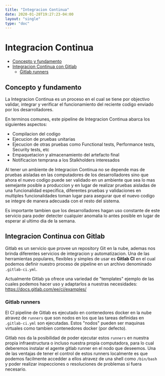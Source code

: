 ```yaml
---
title: "Integracion Continua"
date: 2020-01-28T19:27:23-04:00
layout: "single"
type: "doc"
---
```


# Integracion Continua

<!-- vim-markdown-toc GFM -->

* [Concepto y fundamento](#concepto-y-fundamento)
* [Integracion Continua con Gitlab](#integracion-continua-con-gitlab)
	* [Gitlab runners](#gitlab-runners)

<!-- vim-markdown-toc -->


## Concepto y fundamento

La Integracion Continua es un proceso en el cual se tiene por objectivo validar, integrar y verificar el funcionamiento del reciente codigo enviado por los desarrolladores.

En terminos comunes, este pipeline de Integracion Continua abarca los siguientes aspectos:

- Compilacion del codigo
- Ejecucion de pruebas unitarias
- Ejecucion de otras pruebas como Functional tests, Performance tests, Security tests, etc
- Empaquetacion y almacenamiento del artefacto final
- Notificacion temprana a los Stalkholders interesados

Al tener un ambiente de Integracion Continua no se depende mas de pruebas aisladas en las computadores de los desarrolladores sino que ahora el nuevo codigo puede ser validado en un ambiente que sea lo mas semejante posible a produccion y en lugar de realizar pruebas aisladas de una funcionalidad especifica, diferentes pruebas y validaciones en multiples funcionalidades toman lugar para asegurar que el nuevo codigo se integre de manera adecuada con el resto del sistema.

Es importante tambien que los desarrolladores hagan uso constante de este servicio para poder detecter cualquier anomalia lo antes posible en lugar de esperar al ultimo dia de la semana.

## Integracion Continua con Gitlab

Gitlab es un servicio que provee un repository Git en la nube, ademas nos brinda diferentes servicios de integracion y automatizacion. Una de las herramientas populares, flexibles y simples de usar es **Gitlab CI**  en el cual podemos definir nuestro proceso de pipeline en un archivo denominado `.gitlab-ci.yml`.

Actualmente Gitlab ya ofrece una variedad de "templates" ejemplo de las cuales podemos hacer uso y adaptarlos a nuestras necesidades: https://docs.gitlab.com/ee/ci/examples/

### Gitlab runners

El CI pipeline de Gitlab es ejecutado en contenedores docker en la nube atravez de `runners` que son nodos en los que las tareas definidas en `.gitlab-ci.yml` son ejecutadas. Estos "nodos" pueden ser maquinas virtuales como tambien contenedores docker (por defecto).

Gitlab nos da la posibilidad de poder ejecutar estos `runners` en nuestra propia infraestructura o incluso nuestra propia computadora, para lo cual deberemos instalar el agente gitlab runner en el nodo que deseemos. Una de las ventajas de tener el control de estos runners localmente es que podemos facilmente accedder a ellos atravez de una shell como `/bin/bash` y poder realizar inspecciones o resoluciones de problemas si fuera necesario.


